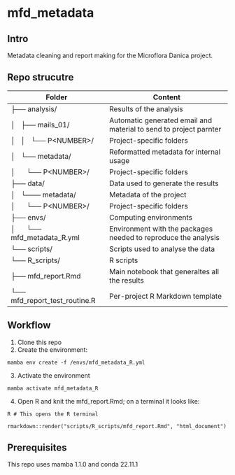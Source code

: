 # mfd_metadata

## Intro
Metadata cleaning and report making for the Microflora Danica project.

## Repo strucutre

| Folder | Content |
| --- | --- |
| ├── analysis/                          | Results of the analysis |
| │   ├── mails_01/                      | Automatic generated email and material to send to project parnter |
| │   │   └── P\<NUMBER\>/               | Project-specific folders |
| │   └── metadata/                      | Reformatted metadata for internal usage |
| │       └── P\<NUMBER\>/               | Project-specific folders |
| ├── data/                              | Data used to generate the results |
| │   └─── metadata/                     | Metadata of the project |
| │       └── P\<NUMBER\>/               | Project-specific folders |
| ├── envs/                              | Computing environments |
| │       └── mfd_metadata_R.yml         | Environment with the packages needed to reproduce the analysis |
| └── scripts/                           | Scripts used to analyse the data |
|     └── R_scripts/                     | R scripts |
|         ├── mfd_report.Rmd             | Main notebook that generaltes all the results |
|         └── mfd_report_test_routine.R  | Per-project R Markdown template |

## Workflow

1. Clone this repo
2. Create the environment:
```
mamba env create -f /envs/mfd_metadata_R.yml
```
3. Activate the environment
```
mamba activate mfd_metadata_R
```
4. Open R and knit the mfd_report.Rmd; on a terminal it looks like:
```
R # This opens the R terminal

rmarkdown::render("scripts/R_scripts/mfd_report.Rmd", "html_document")
``` 

## Prerequisites

This repo uses mamba 1.1.0 and conda 22.11.1


